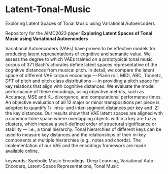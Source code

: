 # Latent-Tonal-Music
Exploring Latent Spaces of Tonal Music using Variational Autoencoders

Repository for the AIMC2023 paper <b>Exploring Latent Spaces of Tonal Music using Variational Autoencoders</b>

Variational Autoencoders (VAEs) have proven to be effective models for producing latent representations of cognitive and semantic value. We assess the degree to which VAEs trained on a prototypical tonal music corpus of 371 Bach's chorales define latent spaces representative of the cognitive distances from musical pitch. In detail, we compare the latent space of different VAE corpus encodings — Piano roll, MIDI, ABC, Tonnetz, DFT of pitch and pitch class distributions — in providing a pitch space for key relations that align with cognitive distances. We evaluate the model performance of these encodings, using objective metrics, such as Accuracy, MSE and KL-divergence, and computational performance times. An objective evaluation of all 12 major or minor transpositions per piece is adopted to quantify 1)  intra- and inter-segment distances per key and  2) the key distances. Our results show that VAE latent spaces are aligned with a common-tone space where overlapping objects within a key are fuzzy clusters, which impose a well-defined order of structural significance or stability — i.e., a tonal hierarchy. Tonal hierarchies of different keys can be used to measure key distances and the relationships of their in-key components at multiple hierarchies (e.g., notes and chords). The implementation of our VAE and the encodings framework are made available online.

keywords: Symbolic Music Encodings, Deep Learning, Variational Auto-Encoders, Latent-Space Representations, Tonal Music
